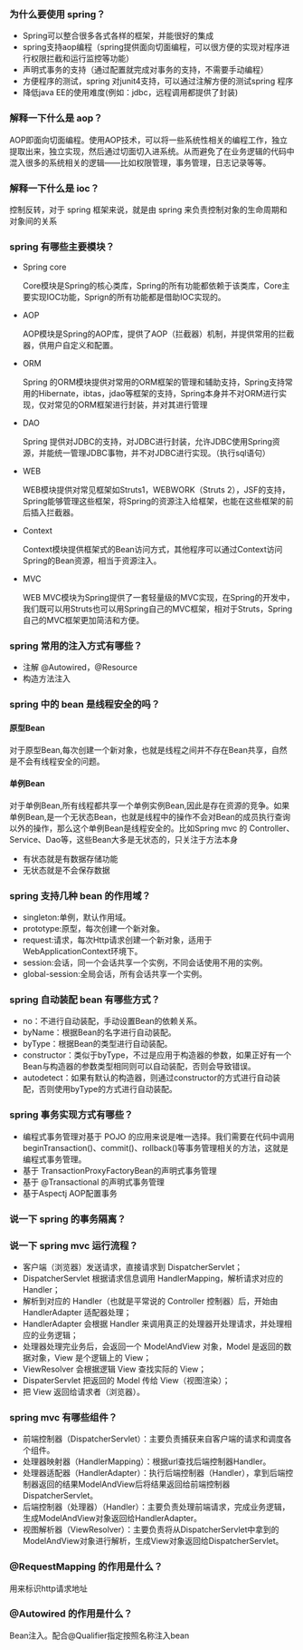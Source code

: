 ### 为什么要使用 spring？
- Spring可以整合很多各式各样的框架，并能很好的集成
- spring支持aop编程（spring提供面向切面编程，可以很方便的实现对程序进行权限拦截和运行监控等功能）
- 声明式事务的支持（通过配置就完成对事务的支持，不需要手动编程）
- 方便程序的测试，spring 对junit4支持，可以通过注解方便的测试spring 程序
- 降低java EE的使用难度(例如：jdbc，远程调用都提供了封装) 

### 解释一下什么是 aop？
AOP即面向切面编程。使用AOP技术，可以将一些系统性相关的编程工作，独立提取出来，独立实现，然后通过切面切入进系统。从而避免了在业务逻辑的代码中混入很多的系统相关的逻辑——比如权限管理，事务管理，日志记录等等。

### 解释一下什么是 ioc？
控制反转，对于 spring 框架来说，就是由 spring 来负责控制对象的生命周期和对象间的关系

### spring 有哪些主要模块？
- Spring core
    
    Core模块是Spring的核心类库，Spring的所有功能都依赖于该类库，Core主要实现IOC功能，Sprign的所有功能都是借助IOC实现的。
- AOP

    AOP模块是Spring的AOP库，提供了AOP（拦截器）机制，并提供常用的拦截器，供用户自定义和配置。
- ORM

    Spring 的ORM模块提供对常用的ORM框架的管理和辅助支持，Spring支持常用的Hibernate，ibtas，jdao等框架的支持，Spring本身并不对ORM进行实现，仅对常见的ORM框架进行封装，并对其进行管理
- DAO
    
    Spring 提供对JDBC的支持，对JDBC进行封装，允许JDBC使用Spring资源，并能统一管理JDBC事物，并不对JDBC进行实现。（执行sql语句）
- WEB

    WEB模块提供对常见框架如Struts1，WEBWORK（Struts 2），JSF的支持，Spring能够管理这些框架，将Spring的资源注入给框架，也能在这些框架的前后插入拦截器。
- Context

    Context模块提供框架式的Bean访问方式，其他程序可以通过Context访问Spring的Bean资源，相当于资源注入。
- MVC

    WEB MVC模块为Spring提供了一套轻量级的MVC实现，在Spring的开发中，我们既可以用Struts也可以用Spring自己的MVC框架，相对于Struts，Spring自己的MVC框架更加简洁和方便。
### spring 常用的注入方式有哪些？
- 注解 @Autowired，@Resource
- 构造方法注入

### spring 中的 bean 是线程安全的吗？
#### 原型Bean
对于原型Bean,每次创建一个新对象，也就是线程之间并不存在Bean共享，自然是不会有线程安全的问题。
#### 单例Bean
对于单例Bean,所有线程都共享一个单例实例Bean,因此是存在资源的竞争。如果单例Bean,是一个无状态Bean，也就是线程中的操作不会对Bean的成员执行查询以外的操作，那么这个单例Bean是线程安全的。比如Spring mvc 的 Controller、Service、Dao等，这些Bean大多是无状态的，只关注于方法本身

- 有状态就是有数据存储功能
- 无状态就是不会保存数据

### spring 支持几种 bean 的作用域？
- singleton:单例，默认作用域。
- prototype:原型，每次创建一个新对象。
- request:请求，每次Http请求创建一个新对象，适用于WebApplicationContext环境下。
- session:会话，同一个会话共享一个实例，不同会话使用不用的实例。
- global-session:全局会话，所有会话共享一个实例。

### spring 自动装配 bean 有哪些方式？
- no：不进行自动装配，手动设置Bean的依赖关系。
- byName：根据Bean的名字进行自动装配。
- byType：根据Bean的类型进行自动装配。
- constructor：类似于byType，不过是应用于构造器的参数，如果正好有一个Bean与构造器的参数类型相同则可以自动装配，否则会导致错误。
- autodetect：如果有默认的构造器，则通过constructor的方式进行自动装配，否则使用byType的方式进行自动装配。

### spring 事务实现方式有哪些？
- 编程式事务管理对基于 POJO 的应用来说是唯一选择。我们需要在代码中调用beginTransaction()、commit()、rollback()等事务管理相关的方法，这就是编程式事务管理。
- 基于 TransactionProxyFactoryBean的声明式事务管理
- 基于 @Transactional 的声明式事务管理
- 基于Aspectj AOP配置事务

### 说一下 spring 的事务隔离？

### 说一下 spring mvc 运行流程？
- 客户端（浏览器）发送请求，直接请求到 DispatcherServlet；
- DispatcherServlet 根据请求信息调用 HandlerMapping，解析请求对应的 Handler；
- 解析到对应的 Handler（也就是平常说的 Controller 控制器）后，开始由 HandlerAdapter 适配器处理；
- HandlerAdapter 会根据 Handler 来调用真正的处理器开处理请求，并处理相应的业务逻辑；
- 处理器处理完业务后，会返回一个 ModelAndView 对象，Model 是返回的数据对象，View 是个逻辑上的 View；
- ViewResolver 会根据逻辑 View 查找实际的 View；
- DispaterServlet 把返回的 Model 传给 View（视图渲染）；
- 把 View 返回给请求者（浏览器）。

### spring mvc 有哪些组件？
- 前端控制器（DispatcherServlet）：主要负责捕获来自客户端的请求和调度各个组件。
- 处理器映射器（HandlerMapping）：根据url查找后端控制器Handler。
- 处理器适配器（HandlerAdapter）：执行后端控制器（Handler），拿到后端控制器返回的结果ModelAndView后将结果返回给前端控制器DispatcherServlet。
- 后端控制器（处理器）（Handler）：主要负责处理前端请求，完成业务逻辑，生成ModelAndView对象返回给HandlerAdapter。
- 视图解析器（ViewResolver）：主要负责将从DispatcherServlet中拿到的ModelAndView对象进行解析，生成View对象返回给DispatcherServlet。

### @RequestMapping 的作用是什么？
用来标识http请求地址

### @Autowired 的作用是什么？
Bean注入。配合@Qualifier指定按照名称注入bean